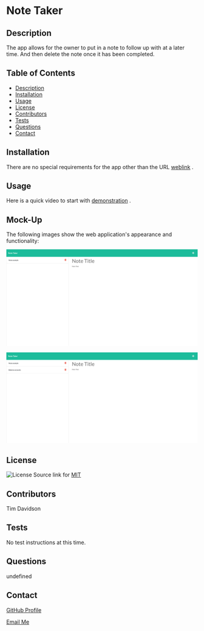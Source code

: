 
# Note Taker
## Description
The app allows for the owner to put in a note to follow up with at a later time. And then delete the note once it has been completed. 
## Table of Contents
- [Description](#description)
- [Installation](#installation)
- [Usage](#usage)
- [License](#license)
- [Contributors](#contributors)
- [Tests](#tests)
- [Questions](#questions)
- [Contact](#contact)

## Installation

There are no special requirements for the app other than the URL [weblink](https://young-brushlands-40959.herokuapp.com/) .

## Usage

Here is a quick video to start with [demonstration](https://drive.google.com/file/d/1_M6YuAuoHi6rncT1FvUUXhs0ta-S5L3d/view) .

## Mock-Up

The following images show the web application's appearance and functionality:

![Existing notes are listed in the left-hand column with empty fields on the right-hand side for the new note’s title and text.](./Assets/11-express-homework-demo-01.png)

![Note titled “Balance accounts” reads, “Balance account books by end of day Monday,” with other notes listed on the left.](./Assets/11-express-homework-demo-02.png)

## License

![License](https://img.shields.io/badge/License-MIT-yellow.svg)
Source link for [MIT](https://opensource.org/licenses/MIT)

## Contributors

Tim Davidson

## Tests

No test instructions at this time.

## Questions

undefined

## Contact

[GitHub Profile](https://github.com/timdavidson2/noteTaker)

[Email Me](timdavidson2)
